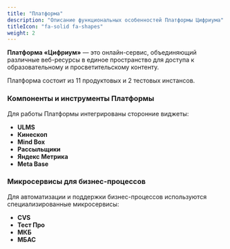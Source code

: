 ```yaml
---
title: "Платформа"
description: "Описание функциональных особенностей Платформы Цифриума"
titleIcon: "fa-solid fa-shapes"
weight: 2
---
```


**Платформа «Цифриум»** — это онлайн-сервис, объединяющий различные веб-ресурсы в единое пространство для доступа к образовательному и просветительскому контенту.

Платформа состоит из 11 продуктовых и 2 тестовых инстансов.

### Компоненты и инструменты Платформы

Для работы Платформы интегрированы сторонние виджеты:

- **ULMS**
- **Кинескоп**
- **Mind Box**
- **Рассыльщики**
- **Яндекс Метрика**
- **Meta Base**

### Микросервисы для бизнес-процессов

Для автоматизации и поддержки бизнес-процессов используются специализированные микросервисы:

- **CVS**
- **Тест Про**
- **МКБ**
- **МБАС**



